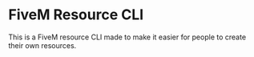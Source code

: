 # FiveM Resource CLI

This is a FiveM resource CLI made to make it easier for people to create their own resources.
